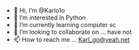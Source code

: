 - 👋 Hi, I’m @Karlo1o
- 👀 I’m interested in Python
- 🌱 I’m currently learning computer sc
- 💞️ I’m looking to collaborate on ... have not
- 📫 How to reach me ... Karl_go@yeah.net

<!---
Karlo1o/Karlo1o is a ✨ special ✨ repository because its `README.md` (this file) appears on your GitHub profile.
You can click the Preview link to take a look at your changes.
--->
